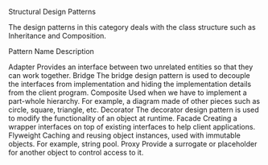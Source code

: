 
Structural Design Patterns

The design patterns in this category deals with the class structure such as Inheritance and Composition.

Pattern Name	Description

Adapter	        Provides an interface between two unrelated entities so that they can work together.
Bridge	        The bridge design pattern is used to decouple the interfaces from implementation and hiding the implementation details from the client program.
Composite	    Used when we have to implement a part-whole hierarchy. For example, a diagram made of other pieces such as circle, square, triangle, etc.
Decorator	    The decorator design pattern is used to modify the functionality of an object at runtime.
Facade	        Creating a wrapper interfaces on top of existing interfaces to help client applications.
Flyweight	    Caching and reusing object instances, used with immutable objects. For example, string pool.
Proxy	        Provide a surrogate or placeholder for another object to control access to it.
